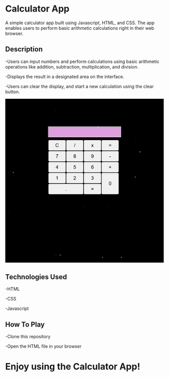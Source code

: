 # Calculator App

A simple calculator app built using Javascript, HTML, and CSS. The app enables users to perform basic arithmetic calculations right in their web browser.

## Description

-Users can input numbers and perform calculations using basic arithmetic operations like addition, subtraction, multiplication, and division.

-Displays the result in a designated area on the interface.

-Users can clear the display, and start a new calculation using the clear button.

![demo-img](calcApp.png)

## Technologies Used
-HTML

-CSS

-Javascript

## How To Play

-Clone this repository

-Open the HTML file in your browser

# Enjoy using the Calculator App!
